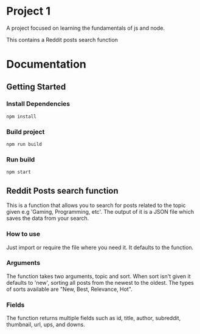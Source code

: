 # Project 1
A project focused on learning the fundamentals of js and node.

This contains a Reddit posts search function

# Documentation

## Getting Started

### Install Dependencies
```
npm install
``` 
### Build project
```
npm run build
```
### Run build
```
npm start
```

## Reddit Posts search function
This is a function that allows you to search for posts related to the topic given e.g 'Gaming, Programming, etc'. The output of it is a JSON file which saves the data from your search.

### How to use
Just import or require the file where you need it. It defaults to the function.

### Arguments
The function takes two arguments, topic and sort. When sort isn't given it defaults to 'new', sorting all posts from the newest to the oldest.
The types of sorts available are "New, Best, Relevance, Hot".

### Fields
The function returns multiple fields such as  id, title, author, subreddit, thumbnail, url, ups, and downs.

